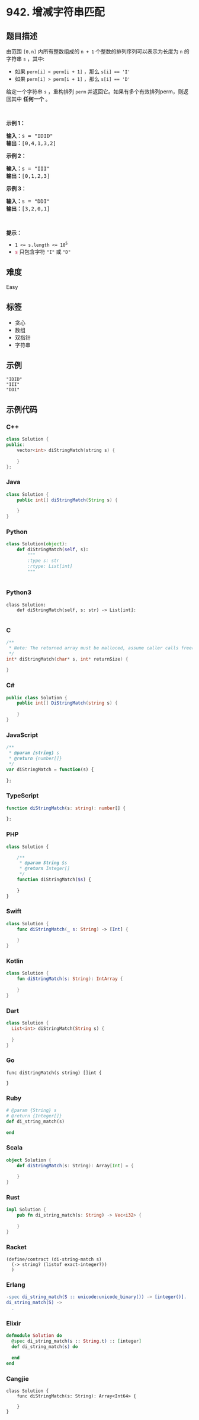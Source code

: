 # 942. 增减字符串匹配

## 题目描述

<p>由范围 <code>[0,n]</code> 内所有整数组成的 <code>n + 1</code> 个整数的排列序列可以表示为长度为 <code>n</code> 的字符串 <code>s</code> ，其中:</p>

<ul>
	<li>如果&nbsp;<code>perm[i] &lt; perm[i + 1]</code>&nbsp;，那么&nbsp;<code>s[i] == 'I'</code>&nbsp;</li>
	<li>如果&nbsp;<code>perm[i] &gt; perm[i + 1]</code>&nbsp;，那么 <code>s[i] == 'D'</code>&nbsp;</li>
</ul>

<p>给定一个字符串 <code>s</code> ，重构排列&nbsp;<code>perm</code> 并返回它。如果有多个有效排列perm，则返回其中 <strong>任何一个</strong> 。</p>

<p>&nbsp;</p>

<p><strong>示例 1：</strong></p>

<pre>
<strong>输入：</strong>s = "IDID"
<strong>输出：</strong>[0,4,1,3,2]
</pre>

<p><strong>示例 2：</strong></p>

<pre>
<strong>输入：</strong>s = "III"
<strong>输出：</strong>[0,1,2,3]
</pre>

<p><strong>示例 3：</strong></p>

<pre>
<strong>输入：</strong>s = "DDI"
<strong>输出：</strong>[3,2,0,1]</pre>

<p>&nbsp;</p>

<p><strong>提示：</strong></p>

<ul>
	<li><code>1 &lt;= s.length &lt;= 10<sup>5</sup></code></li>
	<li><code><font color="#c7254e"><font face="Menlo, Monaco, Consolas, Courier New, monospace"><span style="font-size:12.6px"><span style="background-color:#f9f2f4">s</span></span></font></font></code> 只包含字符&nbsp;<code>"I"</code>&nbsp;或&nbsp;<code>"D"</code></li>
</ul>


## 难度

Easy

## 标签

- 贪心
- 数组
- 双指针
- 字符串

## 示例

```
"IDID"
"III"
"DDI"
```

## 示例代码

### C++

```cpp
class Solution {
public:
    vector<int> diStringMatch(string s) {
        
    }
};
```

### Java

```java
class Solution {
    public int[] diStringMatch(String s) {
        
    }
}
```

### Python

```python
class Solution(object):
    def diStringMatch(self, s):
        """
        :type s: str
        :rtype: List[int]
        """
        
```

### Python3

```python3
class Solution:
    def diStringMatch(self, s: str) -> List[int]:
        
```

### C

```c
/**
 * Note: The returned array must be malloced, assume caller calls free().
 */
int* diStringMatch(char* s, int* returnSize) {
    
}
```

### C#

```csharp
public class Solution {
    public int[] DiStringMatch(string s) {
        
    }
}
```

### JavaScript

```javascript
/**
 * @param {string} s
 * @return {number[]}
 */
var diStringMatch = function(s) {
    
};
```

### TypeScript

```typescript
function diStringMatch(s: string): number[] {
    
};
```

### PHP

```php
class Solution {

    /**
     * @param String $s
     * @return Integer[]
     */
    function diStringMatch($s) {
        
    }
}
```

### Swift

```swift
class Solution {
    func diStringMatch(_ s: String) -> [Int] {
        
    }
}
```

### Kotlin

```kotlin
class Solution {
    fun diStringMatch(s: String): IntArray {
        
    }
}
```

### Dart

```dart
class Solution {
  List<int> diStringMatch(String s) {
    
  }
}
```

### Go

```golang
func diStringMatch(s string) []int {
    
}
```

### Ruby

```ruby
# @param {String} s
# @return {Integer[]}
def di_string_match(s)
    
end
```

### Scala

```scala
object Solution {
    def diStringMatch(s: String): Array[Int] = {
        
    }
}
```

### Rust

```rust
impl Solution {
    pub fn di_string_match(s: String) -> Vec<i32> {
        
    }
}
```

### Racket

```racket
(define/contract (di-string-match s)
  (-> string? (listof exact-integer?))
  )
```

### Erlang

```erlang
-spec di_string_match(S :: unicode:unicode_binary()) -> [integer()].
di_string_match(S) ->
  .
```

### Elixir

```elixir
defmodule Solution do
  @spec di_string_match(s :: String.t) :: [integer]
  def di_string_match(s) do
    
  end
end
```

### Cangjie

```cangjie
class Solution {
    func diStringMatch(s: String): Array<Int64> {

    }
}
```

